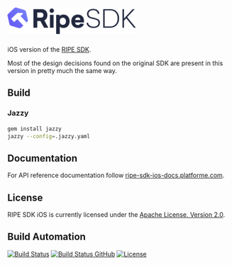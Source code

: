<h1><a href="https://tech.platforme.com"><img src="res/logo.svg" alt="RIPE SDK iOS" height="60" style="height: 60px;"></a></h1>

iOS version of the [RIPE SDK](https://github.com/ripe-tech/ripe-sdk).

Most of the design decisions found on the original SDK are present in this version in pretty much the same way.

## Build

### Jazzy

```bash
gem install jazzy
jazzy --config=.jazzy.yaml
```

## Documentation

For API reference documentation follow [ripe-sdk-ios-docs.platforme.com](https://ripe-sdk-ios-docs.platforme.com).

## License

RIPE SDK iOS is currently licensed under the [Apache License, Version 2.0](http://www.apache.org/licenses/).
 
## Build Automation

[![Build Status](https://travis-ci.com/ripe-tech/ripe-sdk-ios.svg?branch=master)](https://travis-ci.com/ripe-tech/ripe-sdk-ios)
[![Build Status GitHub](https://github.com/ripe-tech/ripe-sdk-ios/workflows/Main%20Workflow/badge.svg)](https://github.com/ripe-tech/ripe-sdk-ios/actions)
[![License](https://img.shields.io/badge/license-Apache%202.0-blue.svg)](https://www.apache.org/licenses/)
